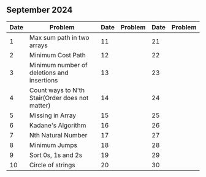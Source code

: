 ## September 2024

| Date | Problem                                         | Date | Problem | Date | Problem |
| ---- | ----------------------------------------------- | ---- | ------- | ---- | ------- |
| 1    | Max sum path in two arrays                      | 11   |         | 21   |         |
| 2    | Minimum Cost Path                               | 12   |         | 22   |         |
| 3    | Minimum number of deletions and insertions      | 13   |         | 23   |         |
| 4    | Count ways to N'th Stair(Order does not matter) | 14   |         | 24   |         |
| 5    | Missing in Array                                | 15   |         | 25   |         |
| 6    | Kadane's Algorithm                              | 16   |         | 26   |         |
| 7    | Nth Natural Number                              | 17   |         | 27   |         |
| 8    | Minimum Jumps                                   | 18   |         | 28   |         |
| 9    | Sort 0s, 1s and 2s                              | 19   |         | 29   |         |
| 10   | Circle of strings                               | 20   |         | 30   |         |
